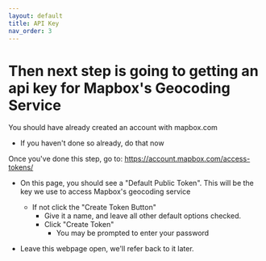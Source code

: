 ```yaml
---
layout: default
title: API Key
nav_order: 3
---
```


# Then next step is going to getting an api key for Mapbox's Geocoding Service

You should have already created an account with mapbox.com
* If you haven't done so already, do that now

Once you've done this step, go to: https://account.mapbox.com/access-tokens/

* On this page, you should see a "Default Public Token".  This will be the key we use to access Mapbox's geocoding service
	* If not click the "Create Token Button"
		* Give it a name, and leave all other default options checked.
		* Click "Create Token"
			* You may be prompted to enter your password

* Leave this webpage open, we'll refer back to it later.


